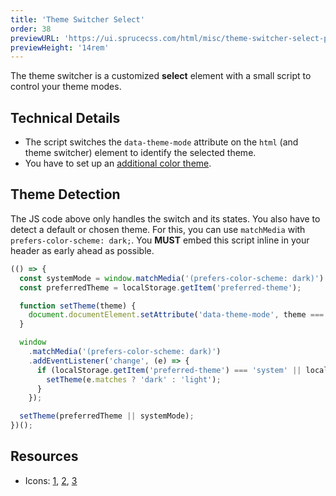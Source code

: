 ```yaml
---
title: 'Theme Switcher Select'
order: 38
previewURL: 'https://ui.sprucecss.com/html/misc/theme-switcher-select-preview.html'
previewHeight: '14rem'
---
```


<p class="lead">The theme switcher is a customized <strong>select</strong> element with a small script to control your theme modes.</p>

## Technical Details

- The script switches the `data-theme-mode` attribute on the `html` (and theme switcher) element to identify the selected theme.
- You have to set up an [additional color theme](https://sprucecss.com/docs/customization/themes).

## Theme Detection

The JS code above only handles the switch and its states. You also have to detect a default or chosen theme. For this, you can use `matchMedia` with `prefers-color-scheme: dark;`. You **MUST** embed this script inline in your header as early ahead as possible.

```javascript
(() => {
  const systemMode = window.matchMedia('(prefers-color-scheme: dark)').matches ? 'dark' : 'light';
  const preferredTheme = localStorage.getItem('preferred-theme');

  function setTheme(theme) {
    document.documentElement.setAttribute('data-theme-mode', theme === 'system' ? systemMode : theme);
  }

  window
    .matchMedia('(prefers-color-scheme: dark)')
    .addEventListener('change', (e) => {
      if (localStorage.getItem('preferred-theme') === 'system' || localStorage.getItem('preferred-theme') === null) {
        setTheme(e.matches ? 'dark' : 'light');
      }
    });

  setTheme(preferredTheme || systemMode);
})();
```

## Resources

- Icons: [1](https://fonts.google.com/icons?selected=Material%20Icons%3Adark_mode%3A), [2](https://fonts.google.com/icons?selected=Material%20Icons%3Alight_mode%3A), [3](https://fonts.google.com/icons?selected=Material%20Icons%3Alaptop%3A)

